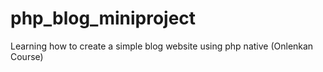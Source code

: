 # php_blog_miniproject
Learning how to create a simple blog website using php native (Onlenkan Course)
